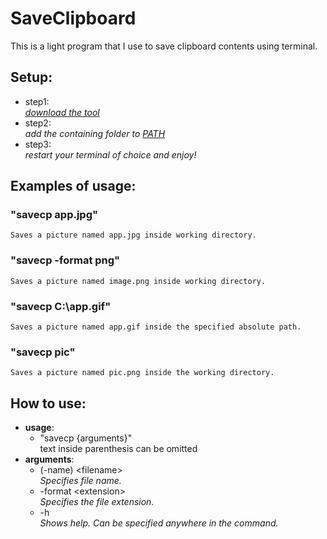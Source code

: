 # SaveClipboard
This is a light program that I use to save clipboard contents using terminal.

## Setup:
- step1:  
  *[download the tool](https://github.com/iQuerz/SaveClipboard/raw/main/savecp.exe)*
- step2:  
  *add the containing folder to [PATH](https://www.google.com/search?q=how+to+add+a+folder+to+PATH+in+windows)*
- step3:  
  *restart your terminal of choice and enjoy!*

## Examples of usage: 
  ### "savecp app.jpg"  
    Saves a picture named app.jpg inside working directory.  
  ### "savecp -format png"  
    Saves a picture named image.png inside working directory.  
  ### "savecp C:\app.gif"  
    Saves a picture named app.gif inside the specified absolute path.  
  ### "savecp pic"  
    Saves a picture named pic.png inside the working directory.
    
## How to use:
- **usage**:  
  * "savecp {arguments}"  
  text inside parenthesis can be omitted  
- **arguments**:  
  * (-name) \<filename\>  
    *Specifies file name.*  
  * -format \<extension\>  
    *Specifies the file extension.*  
  * -h  
  *Shows help. Can be specified anywhere in the command.*  
